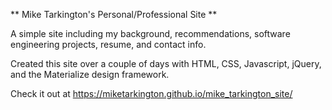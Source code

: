 ** Mike Tarkington's Personal/Professional Site **

A simple site including my background, recommendations, software engineering projects, resume, and contact info.

Created this site over a couple of days with HTML, CSS, Javascript, jQuery, and the Materialize design framework.

Check it out at https://miketarkington.github.io/mike_tarkington_site/
